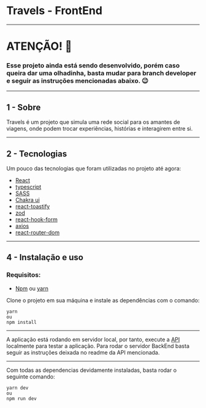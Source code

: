 # Travels - FrontEnd

---

# ATENÇÃO! 🔔
### Esse projeto ainda está sendo desenvolvido, porém caso queira dar uma olhadinha, basta mudar para branch developer e seguir as instruções mencionadas abaixo. 😉

---

## 1 - Sobre

Travels é um projeto que simula uma rede social para os amantes de viagens, onde podem trocar experiências, histórias e interagirem entre si.

---

## 2 - Tecnologias

Um pouco das tecnologias que foram utilizadas no projeto até agora: 

- [React](https://react.dev)
- [typescript](https://www.typescriptlang.org)
- [SASS](https://sass-lang.com/documentation/)
- [Chakra ui](https://chakra-ui.com)
- [react-toastify](https://www.npmjs.com/package/react-toastify)
- [zod](https://zod.dev)
- [react-hook-form](https://react-hook-form.com)
- [axios](https://axios-http.com/ptbr/docs/intro)
- [react-router-dom](https://reactrouter.com/en/main)

---


## 4 - Instalação e uso

### Requisitos:
- [Npm](https://www.npmjs.com) ou [yarn](https://yarnpkg.com)

Clone o projeto em sua máquina e instale as dependências com o comando:

```shell
yarn
ou
npm install
```

---

A aplicação está rodando em servidor local, por tanto, execute a [API](https://github.com/douglasdinizkenzie/Travels_BackEnd/tree/main) localmente para testar a aplicação. Para rodar o servidor BackEnd basta seguir as instruções deixada no readme da API mencionada.

---

Com todas as dependencias devidamente instaladas, basta rodar o seguinte comando:

```shell
yarn dev
ou
npm run dev
```

